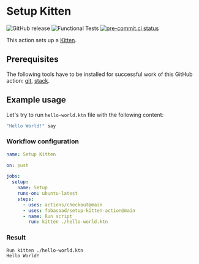 # Setup Kitten

![GitHub release](https://img.shields.io/github/v/release/fabasoad/setup-kitten-action?include_prereleases)
![Functional Tests](https://github.com/fabasoad/setup-kitten-action/workflows/Functional%20Tests/badge.svg)
[![pre-commit.ci status](https://results.pre-commit.ci/badge/github/fabasoad/setup-kitten-action/main.svg)](https://results.pre-commit.ci/latest/github/fabasoad/setup-kitten-action/main)

This action sets up a [Kitten](http://kittenlang.org/).

## Prerequisites

The following tools have to be installed for successful work of this GitHub action:
[git](https://git-scm.com), [stack](https://docs.haskellstack.org/en/stable).

## Example usage

Let's try to run `hello-world.ktn` file with the following content:

```haskell
"Hello World!" say
```

### Workflow configuration

```yaml
name: Setup Kitten

on: push

jobs:
  setup:
    name: Setup
    runs-on: ubuntu-latest
    steps:
      - uses: actions/checkout@main
      - uses: fabasoad/setup-kitten-action@main
      - name: Run script
        run: kitten ./hello-world.ktn
```

### Result

```shell
Run kitten ./hello-world.ktn
Hello World!
```
